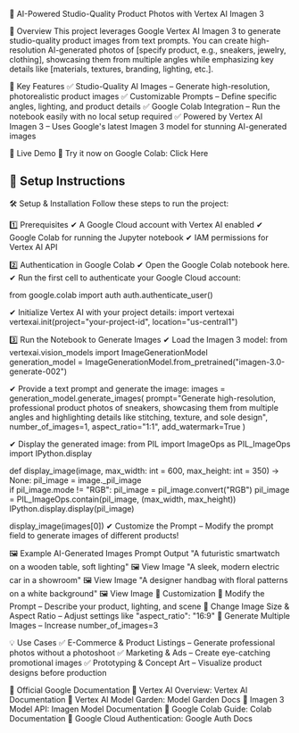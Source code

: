🎨 AI-Powered Studio-Quality Product Photos with Vertex AI Imagen 3

📌 Overview
This project leverages Google Vertex AI Imagen 3 to generate studio-quality product images from text prompts. You can create high-resolution AI-generated photos of [specify product, e.g., sneakers, jewelry, clothing], showcasing them from multiple angles while emphasizing key details like [materials, textures, branding, lighting, etc.].

🎯 Key Features
✅ Studio-Quality AI Images – Generate high-resolution, photorealistic product images
✅ Customizable Prompts – Define specific angles, lighting, and product details
✅ Google Colab Integration – Run the notebook easily with no local setup required
✅ Powered by Vertex AI Imagen 3 – Uses Google's latest Imagen 3 model for stunning AI-generated images

🔗 Live Demo
🚀 Try it now on Google Colab: Click Here
## 📌 Setup Instructions  

🛠 Setup & Installation
Follow these steps to run the project:

1️⃣ Prerequisites
✔ A Google Cloud account with Vertex AI enabled
✔ Google Colab for running the Jupyter notebook
✔ IAM permissions for Vertex AI API

2️⃣ Authentication in Google Colab
✔ Open the Google Colab notebook here.
✔ Run the first cell to authenticate your Google Cloud account:

from google.colab import auth
auth.authenticate_user()

✔ Initialize Vertex AI with your project details:
import vertexai
vertexai.init(project="your-project-id", location="us-central1")

3️⃣ Run the Notebook to Generate Images
✔ Load the Imagen 3 model:
from vertexai.vision_models import ImageGenerationModel  
generation_model = ImageGenerationModel.from_pretrained("imagen-3.0-generate-002")

✔ Provide a text prompt and generate the image:
images = generation_model.generate_images(
    prompt="Generate high-resolution, professional product photos of sneakers, showcasing them from multiple angles and highlighting details like stitching, texture, and sole design",
    number_of_images=1,
    aspect_ratio="1:1",
    add_watermark=True
)

✔ Display the generated image:
from PIL import ImageOps as PIL_ImageOps
import IPython.display  

def display_image(image, max_width: int = 600, max_height: int = 350) -> None:
    pil_image = image._pil_image  
    if pil_image.mode != "RGB":
        pil_image = pil_image.convert("RGB")
    pil_image = PIL_ImageOps.contain(pil_image, (max_width, max_height))
    IPython.display.display(pil_image)

display_image(images[0])
✔ Customize the Prompt – Modify the prompt field to generate images of different products!

🖼 Example AI-Generated Images
Prompt	Output
"A futuristic smartwatch on a wooden table, soft lighting"	🖼 View Image
"A sleek, modern electric car in a showroom"	🖼 View Image
"A designer handbag with floral patterns on a white background"	🖼 View Image
🚀 Customization
🔹 Modify the Prompt – Describe your product, lighting, and scene
🔹 Change Image Size & Aspect Ratio – Adjust settings like "aspect_ratio": "16:9"
🔹 Generate Multiple Images – Increase number_of_images=3

💡 Use Cases
✅ E-Commerce & Product Listings – Generate professional photos without a photoshoot
✅ Marketing & Ads – Create eye-catching promotional images
✅ Prototyping & Concept Art – Visualize product designs before production

📜 Official Google Documentation
📖 Vertex AI Overview: Vertex AI Documentation
📖 Vertex AI Model Garden: Model Garden Docs
📖 Imagen 3 Model API: Imagen Model Documentation
📖 Google Colab Guide: Colab Documentation
📖 Google Cloud Authentication: Google Auth Docs
